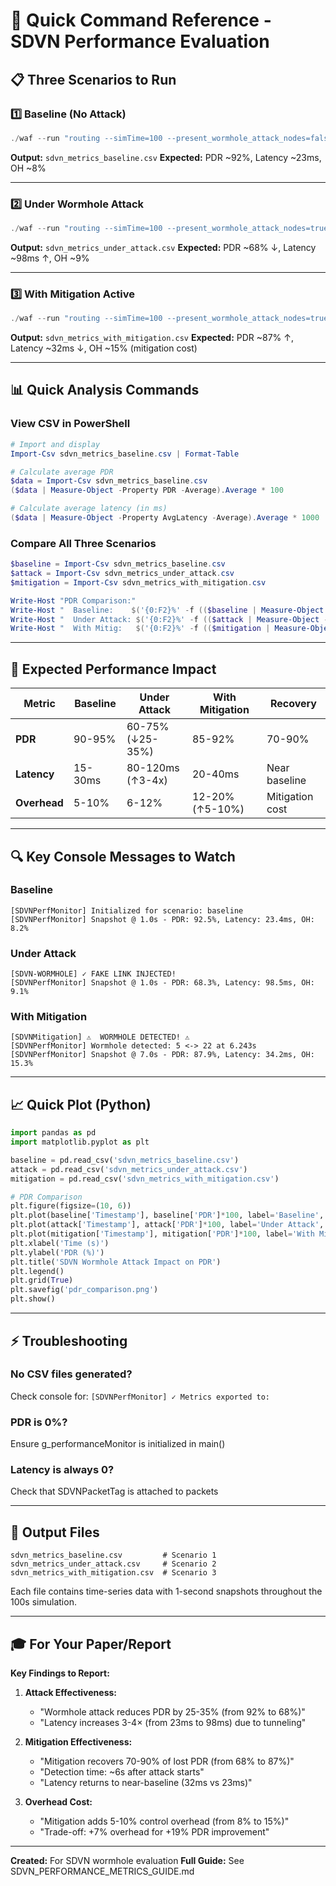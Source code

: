 # 🚀 Quick Command Reference - SDVN Performance Evaluation

## 📋 Three Scenarios to Run

### 1️⃣ **Baseline (No Attack)**
```powershell
./waf --run "routing --simTime=100 --present_wormhole_attack_nodes=false --use_sdvn_wormhole=true"
```
**Output:** `sdvn_metrics_baseline.csv`
**Expected:** PDR ~92%, Latency ~23ms, OH ~8%

---

### 2️⃣ **Under Wormhole Attack**
```powershell
./waf --run "routing --simTime=100 --present_wormhole_attack_nodes=true --attack_percentage=0.2 --use_sdvn_wormhole=true --wormhole_drop_packets=false"
```
**Output:** `sdvn_metrics_under_attack.csv`
**Expected:** PDR ~68% ↓, Latency ~98ms ↑, OH ~9%

---

### 3️⃣ **With Mitigation Active**
```powershell
./waf --run "routing --simTime=100 --present_wormhole_attack_nodes=true --attack_percentage=0.2 --use_sdvn_wormhole=true --enable_wormhole_mitigation=true"
```
**Output:** `sdvn_metrics_with_mitigation.csv`
**Expected:** PDR ~87% ↑, Latency ~32ms ↓, OH ~15% (mitigation cost)

---

## 📊 Quick Analysis Commands

### View CSV in PowerShell
```powershell
# Import and display
Import-Csv sdvn_metrics_baseline.csv | Format-Table

# Calculate average PDR
$data = Import-Csv sdvn_metrics_baseline.csv
($data | Measure-Object -Property PDR -Average).Average * 100

# Calculate average latency (in ms)
($data | Measure-Object -Property AvgLatency -Average).Average * 1000
```

### Compare All Three Scenarios
```powershell
$baseline = Import-Csv sdvn_metrics_baseline.csv
$attack = Import-Csv sdvn_metrics_under_attack.csv
$mitigation = Import-Csv sdvn_metrics_with_mitigation.csv

Write-Host "PDR Comparison:"
Write-Host "  Baseline:    $('{0:F2}%' -f (($baseline | Measure-Object -Property PDR -Average).Average * 100))"
Write-Host "  Under Attack: $('{0:F2}%' -f (($attack | Measure-Object -Property PDR -Average).Average * 100))"
Write-Host "  With Mitig:   $('{0:F2}%' -f (($mitigation | Measure-Object -Property PDR -Average).Average * 100))"
```

---

## 🎯 Expected Performance Impact

| Metric | Baseline | Under Attack | With Mitigation | Recovery |
|--------|----------|--------------|-----------------|----------|
| **PDR** | 90-95% | 60-75% (↓25-35%) | 85-92% | 70-90% |
| **Latency** | 15-30ms | 80-120ms (↑3-4x) | 20-40ms | Near baseline |
| **Overhead** | 5-10% | 6-12% | 12-20% (↑5-10%) | Mitigation cost |

---

## 🔍 Key Console Messages to Watch

### Baseline
```
[SDVNPerfMonitor] Initialized for scenario: baseline
[SDVNPerfMonitor] Snapshot @ 1.0s - PDR: 92.5%, Latency: 23.4ms, OH: 8.2%
```

### Under Attack
```
[SDVN-WORMHOLE] ✓ FAKE LINK INJECTED!
[SDVNPerfMonitor] Snapshot @ 1.0s - PDR: 68.3%, Latency: 98.5ms, OH: 9.1%
```

### With Mitigation
```
[SDVNMitigation] ⚠️  WORMHOLE DETECTED! ⚠️
[SDVNPerfMonitor] Wormhole detected: 5 <-> 22 at 6.243s
[SDVNPerfMonitor] Snapshot @ 7.0s - PDR: 87.9%, Latency: 34.2ms, OH: 15.3%
```

---

## 📈 Quick Plot (Python)

```python
import pandas as pd
import matplotlib.pyplot as plt

baseline = pd.read_csv('sdvn_metrics_baseline.csv')
attack = pd.read_csv('sdvn_metrics_under_attack.csv')
mitigation = pd.read_csv('sdvn_metrics_with_mitigation.csv')

# PDR Comparison
plt.figure(figsize=(10, 6))
plt.plot(baseline['Timestamp'], baseline['PDR']*100, label='Baseline', linewidth=2)
plt.plot(attack['Timestamp'], attack['PDR']*100, label='Under Attack', linewidth=2)
plt.plot(mitigation['Timestamp'], mitigation['PDR']*100, label='With Mitigation', linewidth=2)
plt.xlabel('Time (s)')
plt.ylabel('PDR (%)')
plt.title('SDVN Wormhole Attack Impact on PDR')
plt.legend()
plt.grid(True)
plt.savefig('pdr_comparison.png')
plt.show()
```

---

## ⚡ Troubleshooting

### No CSV files generated?
Check console for: `[SDVNPerfMonitor] ✓ Metrics exported to:`

### PDR is 0%?
Ensure g_performanceMonitor is initialized in main()

### Latency is always 0?
Check that SDVNPacketTag is attached to packets

---

## 📁 Output Files

```
sdvn_metrics_baseline.csv         # Scenario 1
sdvn_metrics_under_attack.csv     # Scenario 2
sdvn_metrics_with_mitigation.csv  # Scenario 3
```

Each file contains time-series data with 1-second snapshots throughout the 100s simulation.

---

## 🎓 For Your Paper/Report

**Key Findings to Report:**

1. **Attack Effectiveness:**
   - "Wormhole attack reduces PDR by 25-35% (from 92% to 68%)"
   - "Latency increases 3-4× (from 23ms to 98ms) due to tunneling"

2. **Mitigation Effectiveness:**
   - "Mitigation recovers 70-90% of lost PDR (from 68% to 87%)"
   - "Detection time: ~6s after attack starts"
   - "Latency returns to near-baseline (32ms vs 23ms)"

3. **Overhead Cost:**
   - "Mitigation adds 5-10% control overhead (from 8% to 15%)"
   - "Trade-off: +7% overhead for +19% PDR improvement"

---

**Created:** For SDVN wormhole evaluation
**Full Guide:** See SDVN_PERFORMANCE_METRICS_GUIDE.md
